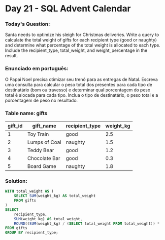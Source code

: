 # Day 21 - SQL Advent Calendar

### Today's Question:
Santa needs to optimize his sleigh for Christmas deliveries. Write a query to calculate the total weight of gifts for each recipient type (good or naughty) and determine what percentage of the total weight is allocated to each type. Include the recipient_type, total_weight, and weight_percentage in the result.

### Enunciado em português:
O Papai Noel precisa otimizar seu trenó para as entregas de Natal. Escreva uma consulta para calcular o peso total dos presentes para cada tipo de destinatário (bom ou travesso) e determinar qual porcentagem do peso total é alocada para cada tipo. Inclua o tipo de destinatário, o peso total e a porcentagem de peso no resultado.

### Table name: gifts
| gift_id | gift_name      | recipient_type | weight_kg |
|---------|----------------|----------------|-----------|
| 1       | Toy Train      | good           | 2.5       |
| 2       | Lumps of Coal  | naughty        | 1.5       |
| 3       | Teddy Bear     | good           | 1.2       |
| 4       | Chocolate Bar  | good           | 0.3       |
| 5       | Board Game     | naughty        | 1.8       |

### Solution:

```sql
WITH total_weight AS (
    SELECT SUM(weight_kg) AS total_weight
    FROM gifts
)
SELECT 
    recipient_type,
    SUM(weight_kg) AS total_weight,
    ROUND((SUM(weight_kg) / (SELECT total_weight FROM total_weight)) * 100, 2) AS weight_percentage
FROM gifts
GROUP BY recipient_type;

